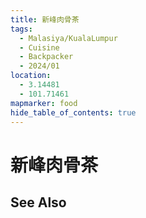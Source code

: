 ```yaml
---
title: 新峰肉骨茶
tags:
  - Malasiya/KualaLumpur
  - Cuisine
  - Backpacker
  - 2024/01
location:
  - 3.14481
  - 101.71461
mapmarker: food
hide_table_of_contents: true
---
```


新峰肉骨茶
==============

See Also
--------

